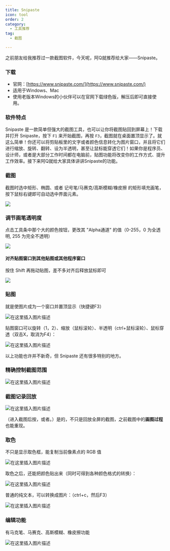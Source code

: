 ```yaml
---
title: Snipaste
icon: tool
order: 2
category:
  - 工具推荐
tag:
  - 截图

---
```


之前朋友给我推荐过一款截图软件，今天呢，阿Q就推荐给大家——Snipaste。

### **下载**

- 官网：[https://www.snipaste.com/](https://www.snipaste.com/)
- 适用于Windows、Mac
- 使用老版本Windows的小伙伴可以在官网下载绿色版，解压后即可直接使用。

### **软件特点**

Snipaste 是一款简单但强大的截图工具，也可以让你将截图贴回到屏幕上！下载并打开 Snipaste，按下 `F1` 来开始截图，再按 `F3`，截图就在桌面置顶显示了。就这么简单！你还可以将剪贴板里的文字或者颜色信息转化为图片窗口，并且将它们进行缩放、旋转、翻转、设为半透明，甚至让鼠标能穿透它们！如果你是程序员、设计师，或者是大部分工作时间都在电脑前，贴图功能将改变你的工作方式、提升工作效率。接下来阿Q就给大家具体讲讲Snipaste的功能。

### **截图**

截图时选中矩形、椭圆、或者 记号笔/马赛克/高斯模糊/橡皮擦 的矩形填充画笔，按下鼠标右键即可自动选中界面元素。

![](https://p3-juejin.byteimg.com/tos-cn-i-k3u1fbpfcp/1a61c0d464f54729ae9953732bb01a86~tplv-k3u1fbpfcp-zoom-1.image)

### 调节画笔透明度

点击工具条中那个大的颜色按钮，更改其 "Alpha通道" 的值（0-255，0 为全透明, 255 为完全不透明）

![](https://p3-juejin.byteimg.com/tos-cn-i-k3u1fbpfcp/f1983e9fe9a040ed8fa3186923fbb60f~tplv-k3u1fbpfcp-zoom-1.image)

#### 对齐贴图窗口到其他贴图或其他程序窗口

按住 Shift 再拖动贴图，差不多对齐后释放鼠标即可

![](https://p3-juejin.byteimg.com/tos-cn-i-k3u1fbpfcp/0529627f2ef44d2ba8cc256657063ff6~tplv-k3u1fbpfcp-zoom-1.image)

### 贴图

就是使图片成为一个窗口并置顶显示（快捷键F3）

![在这里插入图片描述](https://img-blog.csdnimg.cn/20190312170032841.gif)

贴图窗口可以旋转（1，2）、缩放（鼠标滚轮）、半透明（ctrl+鼠标滚轮）、鼠标穿透（双击X，取消为F4）：

![在这里插入图片描述](https://img-blog.csdnimg.cn/20190312170119797.gif)

以上功能也许并不新奇，但 Snipaste 还有很多特别的地方。

### 精确控制截图范围

![在这里插入图片描述](https://img-blog.csdnimg.cn/20190312170136376.gif)

### 截图记录回放
![在这里插入图片描述](https://img-blog.csdnimg.cn/20190312170156396.gif)


（进入截图后按，或者。）是的，不只是回放全屏的截图，之前截图中的**画图过程**也能重现。

### 取色

不只是显示取色框，能复制当前像素点的 RGB 值

![在这里插入图片描述](https://img-blog.csdnimg.cn/20190312170212285.gif)

取色之后，还能把颜色贴出来（同时可得到各种颜色格式的转换）：

![在这里插入图片描述](https://img-blog.csdnimg.cn/20190312170300494.gif)

普通的纯文本，可以转换成图片：（ctrl+c，然后F3）

![在这里插入图片描述](https://img-blog.csdnimg.cn/20190312170310761.gif)

### 编辑功能

有马克笔、马赛克、高斯模糊、橡皮擦功能

![在这里插入图片描述](https://img-blog.csdnimg.cn/20190312170320117.gif)

